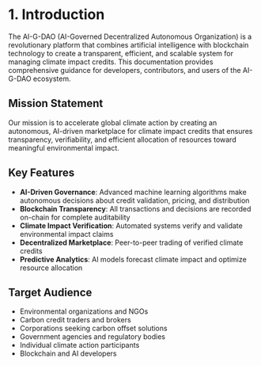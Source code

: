 # 1. Introduction

The AI-G-DAO (AI-Governed Decentralized Autonomous Organization) is a revolutionary platform that combines artificial intelligence with blockchain technology to create a transparent, efficient, and scalable system for managing climate impact credits. This documentation provides comprehensive guidance for developers, contributors, and users of the AI-G-DAO ecosystem.

## Mission Statement

Our mission is to accelerate global climate action by creating an autonomous, AI-driven marketplace for climate impact credits that ensures transparency, verifiability, and efficient allocation of resources toward meaningful environmental impact.

## Key Features

* **AI-Driven Governance**: Advanced machine learning algorithms make autonomous decisions about credit validation, pricing, and distribution
* **Blockchain Transparency**: All transactions and decisions are recorded on-chain for complete auditability
* **Climate Impact Verification**: Automated systems verify and validate environmental impact claims
* **Decentralized Marketplace**: Peer-to-peer trading of verified climate credits
* **Predictive Analytics**: AI models forecast climate impact and optimize resource allocation

## Target Audience

* Environmental organizations and NGOs
* Carbon credit traders and brokers
* Corporations seeking carbon offset solutions
* Government agencies and regulatory bodies
* Individual climate action participants
* Blockchain and AI developers